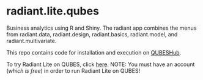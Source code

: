 # radiant.lite.qubes

Business analytics using R and Shiny. The radiant app combines the menus from radiant.data, radiant.design, radiant.basics, radiant.model, and radiant.multivariate.

This repo contains code for installation and execution on [QUBESHub](https://qubeshub.org).

To try Radiant Lite on QUBES, click [here](https://qubeshub.org/tools/radiant.lite/invoke).  NOTE: You must have an account (*which is free*) in order to run Radiant Lite on QUBES!
